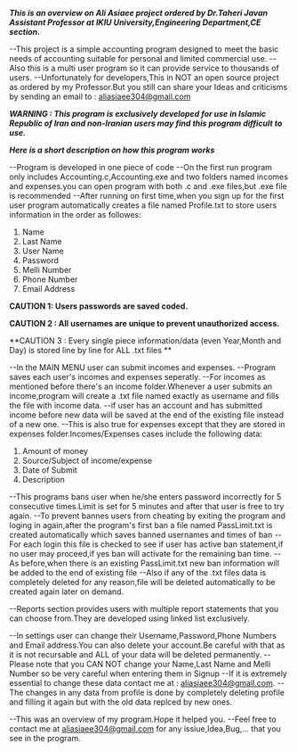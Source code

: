 ***This is an overview on Ali Asiaee project ordered by Dr.Taheri Javan Assistant Professor at IKIU University,Engineering Department,CE section.***


--This project is a simple accounting program designed to meet the basic needs of accounting suitable for personal and limited commercial use.
--Also this is a multi user program so it can provide service to thousands of users.
--Unfortunately for developers,This in NOT an open source project as ordered by my Professor.But you still can share your Ideas and criticisms
by sending an email to : aliasiaee304@gmail.com

***WARNING : This program is exclusively developed for use in Islamic Republic of Iran and non-Iranian users may find this program difficult to use.***

***Here is a short description on how this program works***

--Program is developed in one piece of code
--On the first run program only includes Accounting.c,Accounting.exe and two folders named incomes and expenses.you can open program with both .c and .exe files,but .exe file is recommended
--After running on first time,when you sign up for the first user program automatically creates a file named Profile.txt to store users information in the order as followes:

1. Name
2. Last Name
3. User Name
4. Password
5. Melli Number
6. Phone Number
7. Email Address

**CAUTION 1: Users passwords are saved coded.** 

**CAUTION 2 : All usernames are unique to prevent unauthorized access.**

**CAUTION 3 : Every single piece information/data (even Year,Month and Day) is stored line by line for ALL .txt files **

--In the MAIN MENU user can submit incomes and expenses.
--Program saves each user's incomes and expenses seperatly.
--For incomes as mentioned before there's an income folder.Whenever a user submits an income,program will create a .txt file named exactly as username and fills the file with income data.
--if user has an account and has submitted income before new data will be saved at the end of the existing file instead of a new one.
--This is also true for expenses except that they are stored in expenses folder.Incomes/Expenses cases include the following data:

1. Amount of money
2. Source/Subject of income/expense
3. Date of Submit
4. Description

--This programs bans user when he/she enters password incorrectly for 5 consecutive times.Limit is set for 5 minutes and after that user is free to try again.
--To prevent bannes users from cheating by exiting the program and loging in again,after the program's first ban a file named PassLimit.txt is created automatically which saves banned usernames and times of ban
--For each login this file is checked to see if user has active ban statement,if no user may proceed,if yes ban will activate for the remaining ban time.
--As before,when there is an existing PassLimit.txt new ban information will be added to the end of existing file
--Also if any of the .txt files data is completely deleted for any reason,file will be deleted automatically to be created again later on demand.


--Reports section provides users with multiple report statements that you can choose from.They are developed using linked list exclusively.


--In settings user can change their Username,Password,Phone Numbers and Email address.You can also delete your account.Be careful with that as it is not recursable and ALL of
your data will be deleted permanently.
--Please note that you CAN NOT change your Name,Last Name and Melli Number so be very careful when entering them in Signup
--If it is extremely essential to change these data contact me at : aliasiaee304@gmail.com.
--The changes in any data from profile is done by completely deleting profile and filling it again but with the old data replced by new ones.

--This was an overview of my program.Hope it helped you.
--Feel free to contact me at aliasiaee304@gmail.com for any issiue,Idea,Bug,... that you see in the program.
